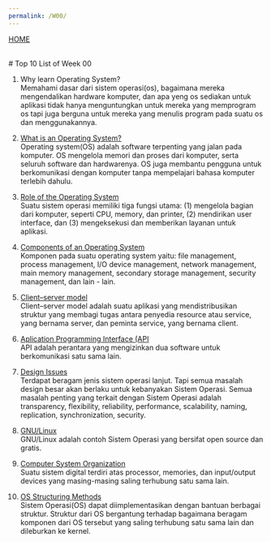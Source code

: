 ```yaml
---
permalink: /W00/
---
```

[HOME](../)

<br>
# Top 10 List of Week 00

1. Why learn Operating System? <br>
Memahami dasar dari sistem operasi(os), bagaimana mereka mengendalikan hardware komputer, dan apa yeng os sediakan untuk aplikasi tidak hanya menguntungkan untuk mereka yang memprogram os tapi juga berguna untuk mereka yang menulis program pada suatu os dan menggunakannya.

2. [What is an Operating System?](https://edu.gcfglobal.org/en/computerbasics/understanding-operating-systems/1/)<br>
Operating system(OS) adalah software terpenting yang jalan pada komputer. OS mengelola memori dan proses dari komputer, serta seluruh software dan hardwarenya. OS juga membantu pengguna untuk berkomunikasi dengan komputer tanpa mempelajari bahasa komputer terlebih dahulu.

3. [Role of the Operating System](https://homepage.cs.uri.edu/faculty/wolfe/book/Readings/Reading07.htm)<br>
Suatu sistem operasi memiliki tiga fungsi utama: (1) mengelola bagian dari komputer, seperti CPU, memory, dan printer, (2) mendirikan user interface, dan (3) mengeksekusi dan memberikan layanan untuk aplikasi.

4. [Components of an Operating System](https://www.guru99.com/components-of-operating-system.html)<br>
Komponen pada suatu operating system yaitu: file management, process management, I/O device management, network management, main memory management, secondary storage management, security management, dan lain - lain.

5. [Client–server model](https://en.wikipedia.org/wiki/Client%E2%80%93server_model)<br>
Client–server model adalah suatu aplikasi yang mendistribusikan struktur yang membagi tugas antara penyedia resource atau service, yang bernama server, dan peminta service, yang bernama client.

6. [Aplication Programming Interface (API](https://www.mulesoft.com/resources/api/what-is-an-api)<br>
API adalah perantara yang mengizinkan dua software untuk berkomunikasi satu sama lain.

7. [Design Issues](https://www.ques10.com/p/25212/discuss-operating-system-design-issues/)<br>
Terdapat beragam jenis sistem operasi lanjut. Tapi semua masalah design besar akan berlaku untuk kebanyakan Sistem Operasi. Semua masalah penting yang terkait dengan Sistem Operasi adalah transparency, flexibility, reliability, performance, scalability, naming, replication, synchronization, security.

8. [GNU/Linux](https://www.gnu.org/gnu/linux-and-gnu)<br>
GNU/Linux adalah contoh Sistem Operasi yang bersifat open source dan gratis.

9. [Computer System Organization](https://medium.com/@akcayca90/computer-system-organization-6f04c5a314fd)<br>
Suatu sistem digital terdiri atas processor, memories, dan input/output devices yang masing-masing saling terhubung satu sama lain.

10. [OS Structuring Methods](https://www.geeksforgeeks.org/different-approaches-or-structures-of-operating-systems/)<br>
Sistem Operasi(OS) dapat diimplementasikan dengan bantuan berbagai struktur. Struktur dari OS bergantung terhadap bagaimana beragam komponen dari OS tersebut yang saling terhubung satu sama lain dan dileburkan ke kernel.

